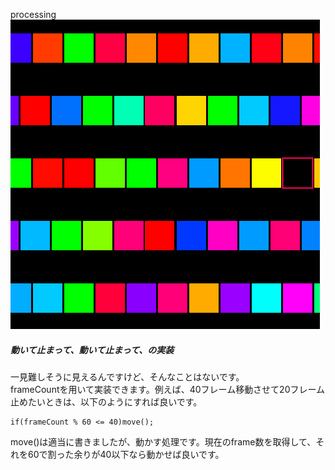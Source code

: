 processing  
![cube_factory](./cube_factory.gif)

##### 動いて止まって、動いて止まって、の実装
一見難しそうに見えるんですけど、そんなことはないです。  
frameCountを用いて実装できます。例えば、40フレーム移動させて20フレーム止めたいときは、以下のようにすれば良いです。  
~~~
if(frameCount % 60 <= 40)move();
~~~
move()は適当に書きましたが、動かす処理です。現在のframe数を取得して、それを60で割った余りが40以下なら動かせば良いです。  

